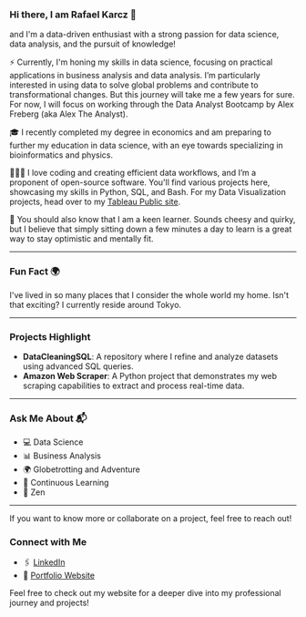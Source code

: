 ### Hi there, I am Rafael Karcz 👋

and I'm a data-driven enthusiast with a strong passion for data science, data analysis, and the pursuit of knowledge!

⚡️ Currently, I'm honing my skills in data science, focusing on practical applications in business analysis and data analysis. I’m particularly interested in using data to solve global problems and contribute to transformational changes. But this journey will take me a few years for sure. For now, I will focus on working through the Data Analyst Bootcamp by Alex Freberg (aka Alex The Analyst).

🎓 I recently completed my degree in economics and am preparing to further my education in data science, with an eye towards specializing in bioinformatics and physics.

👨🏻‍💻 I love coding and creating efficient data workflows, and I’m a proponent of open-source software. You'll find various projects here, showcasing my skills in Python, SQL, and Bash. For my Data Visualization projects, head over to my [Tableau Public site](https://public.tableau.com/app/profile/rafaelkarcz/vizzes).

📖 You should also know that I am a keen learner. Sounds cheesy and quirky, but I believe that simply sitting down a few minutes a day to learn is a great way to stay optimistic and mentally fit.

---

### Fun Fact 🌍
I've lived in so many places that I consider the whole world my home. Isn't that exciting? I currently reside around Tokyo.

---

### Projects Highlight
- **DataCleaningSQL**: A repository where I refine and analyze datasets using advanced SQL queries.
- **Amazon Web Scraper**: A Python project that demonstrates my web scraping capabilities to extract and process real-time data.

---

### Ask Me About 📬
- 💻 Data Science
- 📊 Business Analysis
- 🌍 Globetrotting and Adventure
- 📘 Continuous Learning
- 🛞 Zen

---

If you want to know more or collaborate on a project, feel free to reach out!

### Connect with Me
- 🖇️ [LinkedIn](https://www.linkedin.com/in/rafael-karcz/)
- 📝 [Portfolio Website](https://rafaelkarcz.github.io)

Feel free to check out my website for a deeper dive into my professional journey and projects!
